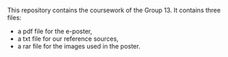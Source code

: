 This repository contains the coursework of the Group 13. 
It contains three files: 
- a pdf file for the e-poster,
- a txt file for our reference sources,
- a rar file for the images used in the poster.
